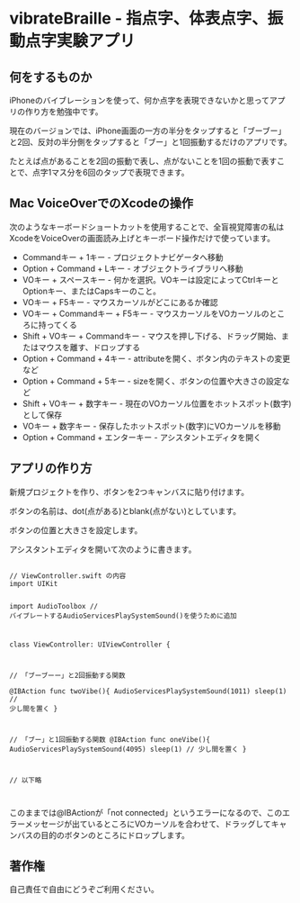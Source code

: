 # vibrateBraille - 指点字、体表点字、振動点字実験アプリ

## 何をするものか

iPhoneのバイブレーションを使って、何か点字を表現できないかと思ってアプリの作り方を勉強中です。

現在のバージョンでは、iPhone画面の一方の半分をタップすると「ブーブー」と2回、反対の半分側をタップすると「ブー」と1回振動するだけのアプリです。

たとえば点があることを2回の振動で表し、点がないことを1回の振動で表すことで、点字1マス分を6回のタップで表現できます。

## Mac VoiceOverでのXcodeの操作

次のようなキーボードショートカットを使用することで、全盲視覚障害の私はXcodeをVoiceOverの画面読み上げとキーボード操作だけで使っています。

* Commandキー + 1キー - プロジェクトナビゲータへ移動
* Option + Command + Lキー - オブジェクトライブラリへ移動
* VOキー + スペースキー - 何かを選択。VOキーは設定によってCtrlキーとOptionキー、またはCapsキーのこと。
* VOキー + F5キー - マウスカーソルがどこにあるか確認
* VOキー + Commandキー + F5キー - マウスカーソルをVOカーソルのところに持ってくる
* Shift + VOキー + Commandキー - マウスを押し下げる、ドラッグ開始、またはマウスを離す、ドロップする
* Option + Command + 4キー -  attributeを開く、ボタン内のテキストの変更など
* Option + Command + 5キー - sizeを開く、ボタンの位置や大きさの設定など
* Shift + VOキー + 数字キー - 現在のVOカーソル位置をホットスポット(数字)として保存
* VOキー + 数字キー - 保存したホットスポット(数字)にVOカーソルを移動
* Option + Command + エンターキー - アシスタントエディタを開く

## アプリの作り方

新規プロジェクトを作り、ボタンを2つキャンバスに貼り付けます。

ボタンの名前は、dot(点がある)とblank(点がない)としています。

ボタンの位置と大きさを設定します。

アシスタントエディタを開いて次のように書きます。

<div>
<code>
// ViewController.swift の内容
import UIKit

import AudioToolbox // バイブレートするAudioServicesPlaySystemSound()を使うために追加

class ViewController: UIViewController {

// 「ブーブーー」と2回振動する関数    
@IBAction func twoVibe(){
        AudioServicesPlaySystemSound(1011)
        sleep(1) // 少し間を置く
    }
    
// 「ブー」と1回振動する関数
@IBAction func oneVibe(){
        AudioServicesPlaySystemSound(4095)
        sleep(1) // 少し間を置く
    }

// 以下略

</code>
</div>

このままでは@IBActionが「not connected」というエラーになるので、このエラーメッセージが出ているところにVOカーソルを合わせて、ドラッグしてキャンバスの目的のボタンのところにドロップします。

## 著作権

自己責任で自由にどうぞご利用ください。






